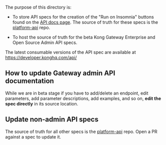 The purpose of this directory is: 

* To store API specs for the creation of the  "Run on Insomnia" buttons found on the [API docs page](https://developer.konghq.com/api/). The source of truth for these specs is the [platform-api](https://github.com/Kong/platform-api) repo.

* To host the source of truth for the beta Kong Gateway Enterprise and Open Source Admin API specs.


The latest consumable versions of the API spec are available at https://developer.konghq.com/api/


## How to update Gateway admin API documentation

While we are in beta stage if you have to add/delete an endpoint, edit parameters, add parameter descriptions, add examples, and so on, **edit the spec directly** in its source location.


## Update non-admin API specs

The source of truth for all other specs is the [platform-api](https://github.com/Kong/platform-api) repo. Open a PR against a spec to update it.
